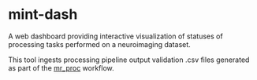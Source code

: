 # mint-dash

A web dashboard providing interactive visualization of statuses of processing tasks performed on a neuroimaging dataset.

This tool ingests processing pipeline output validation .csv files generated as part of the [mr_proc](https://github.com/neurodatascience/mr_proc) workflow.
